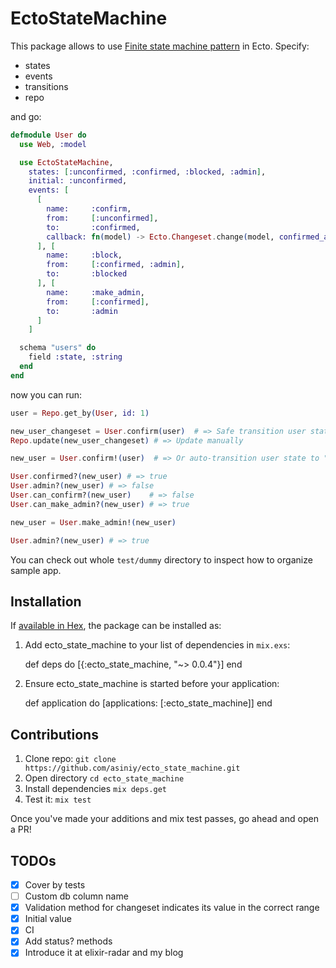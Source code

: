 # EctoStateMachine

This package allows to use [Finite state machine pattern](https://en.wikipedia.org/wiki/Finite-state_machine) in Ecto. Specify:

* states
* events
* transitions
* repo

and go:

``` elixir
defmodule User do
  use Web, :model

  use EctoStateMachine,
    states: [:unconfirmed, :confirmed, :blocked, :admin],
    initial: :unconfirmed,
    events: [
      [
        name:     :confirm,
        from:     [:unconfirmed],
        to:       :confirmed,
        callback: fn(model) -> Ecto.Changeset.change(model, confirmed_at: DateTime.utc_now |> DateTime.to_naive) end # yeah you can bring your own code to these functions.
      ], [
        name:     :block,
        from:     [:confirmed, :admin],
        to:       :blocked
      ], [
        name:     :make_admin,
        from:     [:confirmed],
        to:       :admin
      ]
    ]

  schema "users" do
    field :state, :string
  end
end
```

now you can run:

``` elixir
user = Repo.get_by(User, id: 1)

new_user_changeset = User.confirm(user)  # => Safe transition user state to "confirmed". We can make him admin!
Repo.update(new_user_changeset) # => Update manually

new_user = User.confirm!(user)  # => Or auto-transition user state to "confirmed". We can make him admin!

User.confirmed?(new_user) # => true
User.admin?(new_user) # => false
User.can_confirm?(new_user)    # => false
User.can_make_admin?(new_user) # => true

new_user = User.make_admin!(new_user)

User.admin?(new_user) # => true
```

You can check out whole `test/dummy` directory to inspect how to organize sample app.

## Installation

If [available in Hex](https://hex.pm/docs/publish), the package can be installed as:

  1. Add ecto_state_machine to your list of dependencies in `mix.exs`:

        def deps do
          [{:ecto_state_machine, "~> 0.0.4"}]
        end

  2. Ensure ecto_state_machine is started before your application:

        def application do
          [applications: [:ecto_state_machine]]
        end

## Contributions

1. Clone repo: `git clone https://github.com/asiniy/ecto_state_machine.git`
1. Open directory `cd ecto_state_machine`
1. Install dependencies `mix deps.get`
1. Test it: `mix test`

Once you've made your additions and mix test passes, go ahead and open a PR!

## TODOs

- [x] Cover by tests
- [ ] Custom db column name
- [x] Validation method for changeset indicates its value in the correct range
- [x] Initial value
- [x] CI
- [x] Add status? methods
- [x] Introduce it at elixir-radar and my blog

